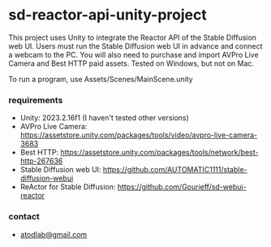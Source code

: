 # sd-reactor-api-unity-project
This project uses Unity to integrate the Reactor API of the Stable Diffusion web UI.
Users must run the Stable Diffusion web UI in advance and connect a webcam to the PC. You will also need to purchase and import AVPro Live Camera and Best HTTP paid assets. Tested on Windows, but not on Mac.

To run a program, use Assets/Scenes/MainScene.unity

### requirements
- Unity: 2023.2.16f1 (I haven't tested other versions)
- AVPro Live Camera: https://assetstore.unity.com/packages/tools/video/avpro-live-camera-3683
- Best HTTP: https://assetstore.unity.com/packages/tools/network/best-http-267636
- Stable Diffusion web UI: https://github.com/AUTOMATIC1111/stable-diffusion-webui
- ReActor for Stable Diffusion: https://github.com/Gourieff/sd-webui-reactor

### contact
- atodlab@gmail.com